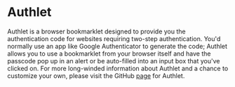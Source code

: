 Authlet
=======

Authlet is a browser bookmarklet designed to provide you the authentication code for websites requiring two-step authentication. You'd normally use an app like Google Authenticator to generate the code; Authlet allows you to use a bookmarklet from your browser itself and have the passcode pop up in an alert or be auto-filled into an input box that you've clicked on. For more long-winded information about Authlet and a chance to customize your own, please visit the GitHub [page](http://whaatt.github.io/Authlet/) for Authlet.

